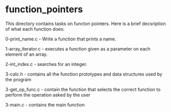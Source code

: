 # function_pointers
This directory contains tasks on functon pointers. Here is a brief decsription of what each function does:

0-print_name.c - Write a function that prints a name.

1-array_iterator.c - executes a function given as a parameter on each element of an array.

2-int_index.c - searches for an integer.

3-calc.h - contains all the function prototypes and data structures used by the program

3-get_op_func.c - contain the function that selects the correct function to perform the operation asked by the user

3-main.c - contains the main function
